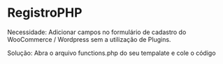 # RegistroPHP

Necessidade: Adicionar campos no formulário de cadastro do WooCommerce / Wordpress sem a utilização de Plugins.

Solução: Abra o arquivo functions.php do seu tempalate e cole o código
